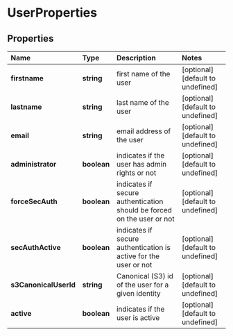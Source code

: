 # UserProperties

## Properties

| Name | Type | Description | Notes |
| :--- | :--- | :--- | :--- |
| **firstname** | **string** | first name of the user | \[optional\] \[default to undefined\] |
| **lastname** | **string** | last name of the user | \[optional\] \[default to undefined\] |
| **email** | **string** | email address of the user | \[optional\] \[default to undefined\] |
| **administrator** | **boolean** | indicates if the user has admin rights or not | \[optional\] \[default to undefined\] |
| **forceSecAuth** | **boolean** | indicates if secure authentication should be forced on the user or not | \[optional\] \[default to undefined\] |
| **secAuthActive** | **boolean** | indicates if secure authentication is active for the user or not | \[optional\] \[default to undefined\] |
| **s3CanonicalUserId** | **string** | Canonical \(S3\) id of the user for a given identity | \[optional\] \[default to undefined\] |
| **active** | **boolean** | indicates if the user is active | \[optional\] \[default to undefined\] |


